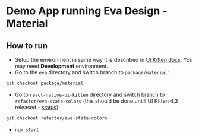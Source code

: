 # Demo App running Eva Design - Material

## How to run

- Setup the environment in same way it is described in [UI Kitten docs](https://github.com/akveo/react-native-ui-kitten/blob/master/DEV_DOCS.md#start-a-playground). You may need **Development** environment.
- Go to the `eva` directory and switch branch to `package/material`:
```bash
git checkout package/material
```
- Go to `react-native-ui-kitten` directory and switch branch to `refactor/eva-state-colors` (this should be done untill UI Kitten 4.3 released - [status](https://github.com/akveo/react-native-ui-kitten/pull/728)):
```bash
git checkout refactor/eva-state-colors
```
- `npm start`
